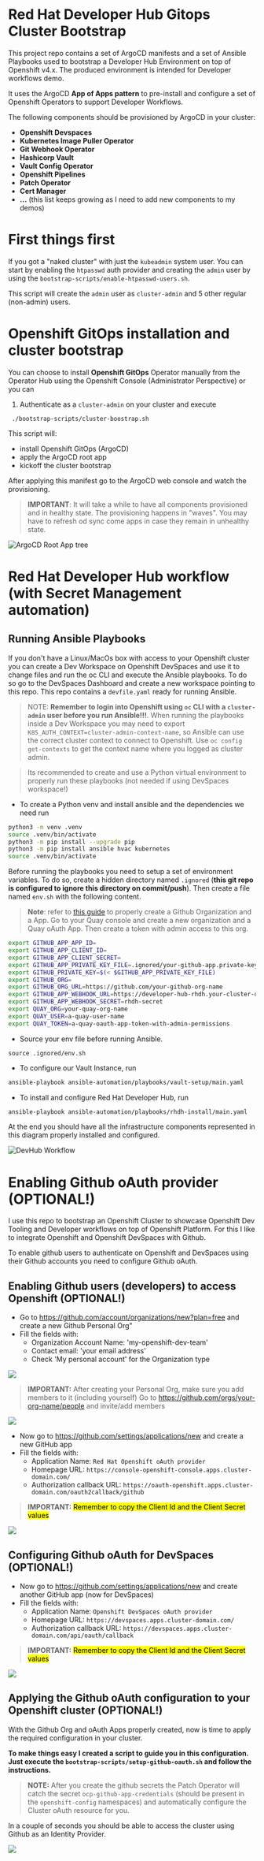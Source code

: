 # Red Hat Developer Hub Gitops Cluster Bootstrap

This project repo contains a set of ArgoCD manifests and a set of Ansible Playbooks used to bootstrap a Developer Hub Environment on top of Openshift v4.x. The produced environment is intended for Developer workflows demo.

It uses the ArgoCD **App of Apps pattern** to pre-install and configure a set of Openshift Operators to support Developer Workflows.

The following components should be provisioned by ArgoCD in your cluster:
 * **Openshift Devspaces**
 * **Kubernetes Image Puller Operator**
 * **Git Webhook Operator**
 * **Hashicorp Vault**
 * **Vault Config Operator**
 * **Openshift Pipelines**
 * **Patch Operator**
 * **Cert Manager**
 * **...** (this list keeps growing as I need to add new components to my demos)

# First things first
If you got a "naked cluster" with just the `kubeadmin` system user. You can start by enabling the `htpasswd` auth provider and creating the `admin` user by using the `bootstrap-scripts/enable-htpasswd-users.sh`. 

This script will create the `admin` user as `cluster-admin` and 5 other regular (non-admin) users.

# Openshift GitOps installation and cluster bootstrap
You can choose to install **Openshift GitOps** Operator manually from the Operator Hub using the Openshift Console (Administrator Perspective) or you can

 1. Authenticate as a `cluster-admin` on your cluster and execute

```shell
 ./bootstrap-scripts/cluster-boostrap.sh 
```

This script will:
 * install Openshift GitOps (ArgoCD)
 * apply the ArgoCD root app
 * kickoff the cluster bootstrap
 
After applying this manifest go to the ArgoCD web console and watch the provisioning.
> **IMPORTANT**: It will take a while to have all components provisioned and in healthy state. The provisioning happens in "waves". You may have to refresh od sync come apps in case they remain in unhealthy state.

![ArgoCD Root App tree](./docs/images/ArgoCD-root-app-tree.png)

# Red Hat Developer Hub workflow (with Secret Management automation)

## Running Ansible Playbooks

If you don't have a Linux/MacOs box with access to your Openshift cluster you can create a Dev Workspace on Openshift DevSpaces and use it to change files and run the oc CLI and execute the Ansible playbooks. To do so go to the DevSpaces Dashboard and create a new workspace pointing to this repo. This repo contains a `devfile.yaml` ready for running Ansible.

> NOTE: **Remember to login into Openshift using `oc` CLI with a `cluster-admin` user before you run Ansible!!!**. When running the playbooks inside a Dev Workspace you may need to export `K8S_AUTH_CONTEXT=cluster-admin-context-name`, so Ansible can use the correct cluster context to connect to Openshift. Use `oc config get-contexts` to get the context name where you logged as cluster admin.

> Its recommended to create and use a Python virtual environment to properly run these playbooks (not needed if using DevSpaces workspace!)

 * To create a Python venv and install ansible and the dependencies we need run
  
```sh
python3 -m venv .venv
source .venv/bin/activate
python3 -m pip install --upgrade pip
python3 -m pip install ansible hvac kubernetes
source .venv/bin/activate
```

Before running the playbooks you need to setup a set of environment variables. 
To do so, create a hidden directory named `.ignored` (**this git repo is configured to ignore this directory on commit/push**). Then create a file named `env.sh` with the following content.

> **Note**: refer to [this guide](https://github.com/alexgroom/setup-playbooks/blob/main/rh-developer-hub/readme.md#create-github-organization-if-not-exist) to properly create a Github Organization and a App.
> Go to your Quay console and create a new organization and a Quay oAuth App. Then create a token with admin access to this org. 

```sh
export GITHUB_APP_APP_ID=
export GITHUB_APP_CLIENT_ID=
export GITHUB_APP_CLIENT_SECRET=
export GITHUB_APP_PRIVATE_KEY_FILE=.ignored/your-github-app.private-key.pem
export GITHUB_PRIVATE_KEY=$(< $GITHUB_APP_PRIVATE_KEY_FILE)
export GITHUB_ORG=
export GITHUB_ORG_URL=https://github.com/your-github-org-name
export GITHUB_APP_WEBHOOK_URL=https://developer-hub-rhdh.your-cluster-domain-here/
export GITHUB_APP_WEBHOOK_SECRET=rhdh-secret
export QUAY_ORG=your-quay-org-name
export QUAY_USER=a-quay-user-name
export QUAY_TOKEN=a-quay-oauth-app-token-with-admin-permissions
```

  * Source your env file before running Ansible.

```sa
source .ignored/env.sh
```

  * To configure our Vault Instance, run
```sh
ansible-playbook ansible-automation/playbooks/vault-setup/main.yaml
```

  * To install and configure Red Hat Developer Hub, run

```sh
ansible-playbook ansible-automation/playbooks/rhdh-install/main.yaml
```

At the end you should have all the infrastructure components represented in this diagram properly installed and configured. 

![DevHub Workflow](./docs/images/Red_Hat_DeveloperHub_Mgtm_Secrets_with_Hashicorp_Vault.png)

# Enabling Github oAuth provider (OPTIONAL!)
I use this repo to bootstrap an Openshift Cluster to showcase Openshift Dev Tooling and Developer workflows on top of Openshift Platform.
For this I like to integrate Openshift and Openshift DevSpaces with Github. 

To enable github users to authenticate on Openshift and DevSpaces using their Github accounts you need to configure Github oAuth. 

## Enabling Github users (developers) to access Openshift (OPTIONAL!)

 * Go to https://github.com/account/organizations/new?plan=free and create a new Github Personal Org"
 * Fill the fields with:
   * Organization Account Name: 'my-openshift-dev-team'
   * Contact email: 'your email address'
   * Check  'My personal account' for the Organization type

![](./docs/images/new-gb-personal-org.png)

> **IMPORTANT:** After creating your Personal Org, make sure you add members to it (including yourself)
> Go to https://github.com/orgs/your-org-name/people and invite/add members

![](./docs/images/gb-org-members.png)

 * Now go to https://github.com/settings/applications/new and create a new GitHub app
 * Fill the fields with:
   * Application Name: `Red Hat Openshift oAuth provider`
   * Homepage URL: `https://console-openshift-console.apps.cluster-domain.com/`
   * Authorization callback URL: `https://oauth-openshift.apps.cluster-domain.com/oauth2callback/github`

> **IMPORTANT:** <mark>Remember to copy the Client Id and the Client Secret values</mark>

![](./docs/images/new-gb-ocp-oauth-app.png)

## Configuring Github oAuth for DevSpaces (OPTIONAL!)

 * Now go to https://github.com/settings/applications/new and create another GitHub app (now for DevSpaces)
 * Fill the fields with:
   * Application Name: `Openshift DevSpaces oAuth provider`
   * Homepage URL: `https://devspaces.apps.cluster-domain.com/`
   * Authorization callback URL: `https://devspaces.apps.cluster-domain.com/api/oauth/callback`

> **IMPORTANT:** <mark>Remember to copy the Client Id and the Client Secret values</mark>

![](./docs/images/new-gb-devspaces-oauth-app.png)

## Applying the Github oAuth configuration to your Openshift cluster (OPTIONAL!)

With the Github Org and oAuth Apps properly created, now is time to apply the required configuration in your cluster. 

**To make things easy I created a script to guide you in this configuration. Just execute the `bootstrap-scripts/setup-github-oauth.sh` and follow the instructions.**

> **NOTE:** After you create the github secrets the Patch Operator will catch the secret `ocp-github-app-credentials` (should be present in the `openshift-config` namespaces) and automatically configure the Cluster oAuth resource for you. 

In a couple of seconds you should be able to access the cluster using Github as an Identity Provider.

![](./docs/images/gb-oauth-openshift-console.png)
